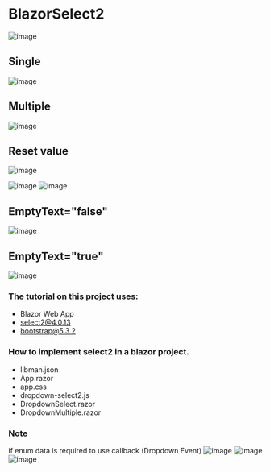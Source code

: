 # BlazorSelect2
![image](https://github.com/ganiputras/BlazorSelect2/assets/8809768/f8a40003-8a16-492f-bbe1-1b7194397413)
## Single
![image](https://github.com/ganiputras/BlazorSelect2/assets/8809768/1fb4f8df-165a-4280-911f-2886b0448288)
## Multiple
![image](https://github.com/ganiputras/BlazorSelect2/assets/8809768/413060f4-b309-419a-8ed8-1e2d31470dc2)

## Reset value
![image](https://github.com/ganiputras/BlazorSelect2/assets/8809768/038e67ac-cd84-4bd1-8aa7-7a3963a14ab8)

![image](https://github.com/ganiputras/BlazorSelect2/assets/8809768/e2007f51-7928-47be-906e-7a718c348c0b)
![image](https://github.com/ganiputras/BlazorSelect2/assets/8809768/90e01df2-1596-43b8-a8b4-6a0beb08a964)


## EmptyText="false"
![image](https://github.com/ganiputras/BlazorSelect2/assets/8809768/4f47d527-70ba-4d59-a392-ebf38fb1ec5c)

## EmptyText="true"
![image](https://github.com/ganiputras/BlazorSelect2/assets/8809768/47609a5e-3880-4ec2-9252-655de111616b)


### The tutorial on this project uses:
- Blazor Web App
- select2@4.0.13
- bootstrap@5.3.2
### How to implement select2 in a blazor project.
- libman.json
- App.razor
- app.css
- dropdown-select2.js
- DropdownSelect.razor
- DropdownMultiple.razor
### Note
if enum data is required to use callback (Dropdown Event)
![image](https://github.com/ganiputras/BlazorSelect2/assets/8809768/f28fc37b-21f9-493e-9fd3-74009719060b)
![image](https://github.com/ganiputras/BlazorSelect2/assets/8809768/2eadb1f9-1f9b-414a-914d-72f0aa0d8739)
![image](https://github.com/ganiputras/BlazorSelect2/assets/8809768/9c985761-7981-481d-960e-b1c676d20487)



